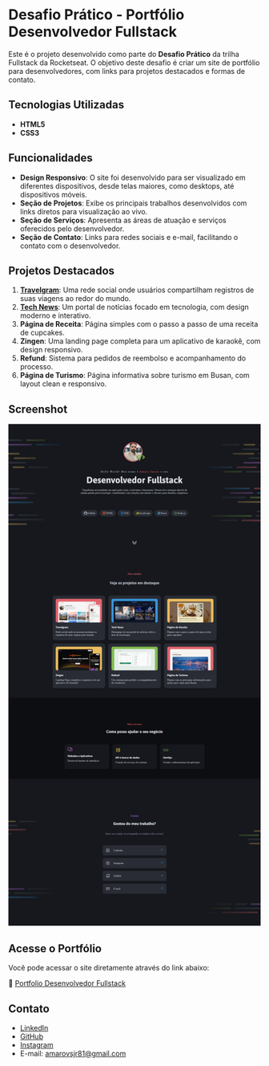 # Desafio Prático - Portfólio Desenvolvedor Fullstack

Este é o projeto desenvolvido como parte do **Desafio Prático** da trilha Fullstack da Rocketseat. O objetivo deste desafio é criar um site de portfólio para desenvolvedores, com links para projetos destacados e formas de contato.

## Tecnologias Utilizadas

- **HTML5**
- **CSS3**

## Funcionalidades

- **Design Responsivo**: O site foi desenvolvido para ser visualizado em diferentes dispositivos, desde telas maiores, como desktops, até dispositivos móveis.
- **Seção de Projetos**: Exibe os principais trabalhos desenvolvidos com links diretos para visualização ao vivo.
- **Seção de Serviços**: Apresenta as áreas de atuação e serviços oferecidos pelo desenvolvedor.
- **Seção de Contato**: Links para redes sociais e e-mail, facilitando o contato com o desenvolvedor.

## Projetos Destacados

1. **[Travelgram](https://jrvalerio.github.io/travelgram/)**: Uma rede social onde usuários compartilham registros de suas viagens ao redor do mundo.
2. **[Tech News](https://jrvalerio.github.io/newsportal/)**: Um portal de notícias focado em tecnologia, com design moderno e interativo.
3. **Página de Receita**: Página simples com o passo a passo de uma receita de cupcakes.
4. **Zingen**: Uma landing page completa para um aplicativo de karaokê, com design responsivo.
5. **Refund**: Sistema para pedidos de reembolso e acompanhamento do processo.
6. **Página de Turismo**: Página informativa sobre turismo em Busan, com layout clean e responsivo.

## Screenshot

![Screenshot do Portfólio](https://github.com/JrValerio/Portfolio-Dev/blob/a6e60e145df093d5602890d22b5e923393c69baf/assets/Screenshot%20Portfolio%20Dev.png)

## Acesse o Portfólio

Você pode acessar o site diretamente através do link abaixo:

🔗 [Portfolio Desenvolvedor Fullstack](https://jrvalerio.github.io/Portfolio-Dev/)

## Contato

- [LinkedIn](https://www.linkedin.com/in/jrvalerio/)
- [GitHub](https://github.com/JrValerio)
- [Instagram](https://www.instagram.com/jrvalerioo/)
- E-mail: amarovsjr81@gmail.com
